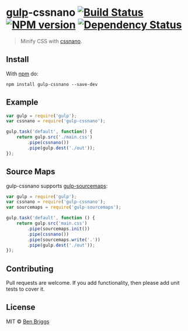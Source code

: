 # [gulp][gulp]-cssnano [![Build Status](https://travis-ci.org/ben-eb/gulp-cssnano.svg?branch=master)][ci] [![NPM version](https://badge.fury.io/js/gulp-cssnano.svg)][npm] [![Dependency Status](https://gemnasium.com/ben-eb/gulp-cssnano.svg)][deps]

> Minify CSS with [cssnano](https://github.com/ben-eb/cssnano).

## Install

With [npm](https://npmjs.org/package/gulp-cssnano) do:

```
npm install gulp-cssnano --save-dev
```

## Example

```js
var gulp = require('gulp');
var cssnano = require('gulp-cssnano');

gulp.task('default', function() {
    return gulp.src('./main.css')
        .pipe(cssnano())
        .pipe(gulp.dest('./out'));
});
```

## Source Maps

gulp-cssnano supports [gulp-sourcemaps]:

```js
var gulp = require('gulp');
var cssnano = require('gulp-cssnano');
var sourcemaps = require('gulp-sourcemaps');

gulp.task('default', function () {
    return gulp.src('main.css')
        .pipe(sourcemaps.init())
        .pipe(cssnano())
        .pipe(sourcemaps.write('.'))
        .pipe(gulp.dest('./out'));
});
```

## Contributing

Pull requests are welcome. If you add functionality, then please add unit tests
to cover it.

## License

MIT © [Ben Briggs](http://beneb.info)

[ci]:      https://travis-ci.org/ben-eb/gulp-cssnano
[deps]:    https://gemnasium.com/ben-eb/gulp-cssnano
[gulp]:    https://github.com/gulpjs/gulp
[gulp-sourcemaps]: https://github.com/floridoo/gulp-sourcemaps
[npm]:     http://badge.fury.io/js/gulp-cssnano
